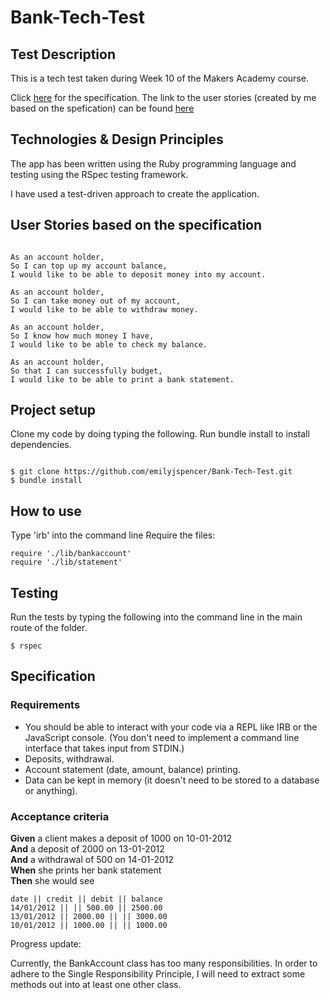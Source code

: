 # Bank-Tech-Test

## Test Description

This is a tech test taken during Week 10 of the Makers Academy course. 

Click [here](#specification) for the specification.
The link to the user stories (created by me based on the spefication) can be found [here](#user-stories)

## Technologies & Design Principles

The app has been written using the Ruby programming language and testing using the
RSpec testing framework.

I have used a test-driven approach to create the application.

## User Stories based on the specification
```

As an account holder,
So I can top up my account balance,
I would like to be able to deposit money into my account.

As an account holder,
So I can take money out of my account,
I would like to be able to withdraw money.

As an account holder,
So I know how much money I have,
I would like to be able to check my balance.

As an account holder,
So that I can successfully budget,
I would like to be able to print a bank statement.

```

## Project setup

Clone my code by doing typing the following.
Run bundle install to install dependencies.

```

$ git clone https://github.com/emilyjspencer/Bank-Tech-Test.git
$ bundle install

```

## How to use

Type 'irb' into the command line
Require the files:

```
require './lib/bankaccount'
require './lib/statement'

```

## Testing
Run the tests by typing the following into the command line in the main route of the folder.

```
$ rspec
```

## Specification

### Requirements
* You should be able to interact with your code via a REPL like IRB or the JavaScript console.  (You don't need to implement a command line interface that takes input from STDIN.)
* Deposits, withdrawal.
* Account statement (date, amount, balance) printing.
* Data can be kept in memory (it doesn't need to be stored to a database or anything).

### Acceptance criteria

**Given** a client makes a deposit of 1000 on 10-01-2012  
**And** a deposit of 2000 on 13-01-2012  
**And** a withdrawal of 500 on 14-01-2012  
**When** she prints her bank statement  
**Then** she would see

```
date || credit || debit || balance
14/01/2012 || || 500.00 || 2500.00
13/01/2012 || 2000.00 || || 3000.00
10/01/2012 || 1000.00 || || 1000.00
```

Progress update:

Currently, the BankAccount class has too many responsibilities.
In order to adhere to the Single Responsibility Principle, I will need to extract
some methods out into at least one other class.


